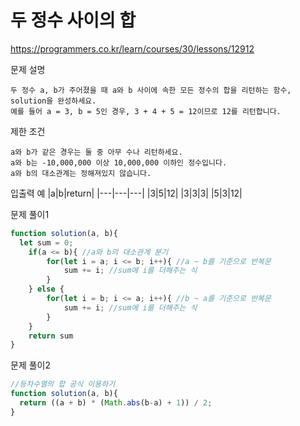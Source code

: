 # 두 정수 사이의 합
https://programmers.co.kr/learn/courses/30/lessons/12912

문제 설명
```
두 정수 a, b가 주어졌을 때 a와 b 사이에 속한 모든 정수의 합을 리턴하는 함수, solution을 완성하세요.
예를 들어 a = 3, b = 5인 경우, 3 + 4 + 5 = 12이므로 12를 리턴합니다.
```
제한 조건
```
a와 b가 같은 경우는 둘 중 아무 수나 리턴하세요.
a와 b는 -10,000,000 이상 10,000,000 이하인 정수입니다.
a와 b의 대소관계는 정해져있지 않습니다.
```

입출력 예
|a|b|return|
|---|---|---|
|3|5|12|
|3|3|3|
|5|3|12|

문제 풀이1
```javascript
function solution(a, b){
  let sum = 0;
	if(a <= b){ //a와 b의 대소관계 분기
		for(let i = a; i <= b; i++){ //a ~ b를 기준으로 반복문
			sum += i; //sum에 i를 더해주는 식
		}
	} else {
		for(let i = b; i <= a; i++){ //b ~ a를 기준으로 반복문
			sum += i; //sum에 i를 더해주는 식
		}
	}
	return sum
}
```
문제 풀이2
```javascript
//등차수열의 합 공식 이용하기
function solution(a, b){
  return ((a + b) * (Math.abs(b-a) + 1)) / 2;
}
```